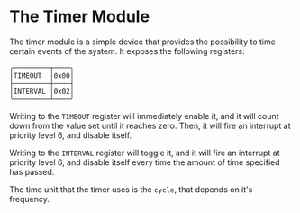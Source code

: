 # The Timer Module

The timer module is a simple device that provides the possibility to time certain events of the system. It exposes the following registers:

    ╭─────────┬────╮
    │TIMEOUT  │0x00│
    ├─────────┼────┤
    │INTERVAL │0x02│
    ╰─────────┴────╯

Writing to the `TIMEOUT` register will immediately enable it, and it will count down from the value set until it reaches zero. Then, it will fire an interrupt at priority level 6, and disable itself.

Writing to the `INTERVAL` register will toggle it, and it will fire an interrupt at priority level 6, and disable itself every time the amount of time specified has passed.

The time unit that the timer uses is the `cycle`, that depends on it's frequency.
